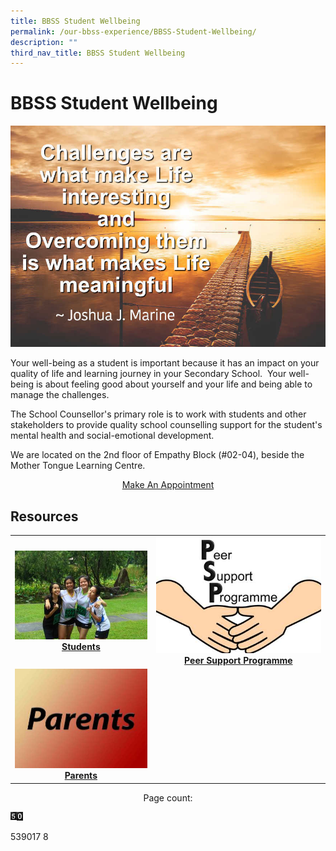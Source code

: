 ```yaml
---
title: BBSS Student Wellbeing
permalink: /our-bbss-experience/BBSS-Student-Wellbeing/
description: ""
third_nav_title: BBSS Student Wellbeing
---
```

# BBSS Student Wellbeing

![](/images/Our%20BBSS%20Experience/BBSS%20Student%20Wellbeing/quote_final2.jpg)

Your well-being as a student is important because it has an impact on your quality of life and learning journey in your Secondary School.  Your well-being is about feeling good about yourself and your life and being able to manage the challenges.  
  
The School Counsellor's primary role is to work with students and other stakeholders to provide quality school counselling support for the student's mental health and social-emotional development.  
  
We are located on the 2nd floor of Empathy Block (#02-04), beside the Mother Tongue Learning Centre.

<center><a href="/our-bbss-experience/BBSS-Student-Wellbeing/make-an-appointment/" target="_blank">Make An Appointment</a></center>

## Resources
|   |   |
|:---:|:---:|
| ![](/images/Our%20BBSS%20Experience/BBSS%20Student%20Wellbeing/Students.jpg) **[Students](https://bukitbatoksec.moe.edu.sg/our-bbss-experience/bbss-student-wellbeing/students)** | ![](/images/Our%20BBSS%20Experience/BBSS%20Student%20Wellbeing/Peer%20Support%20Programme.jpg) **[Peer Support Programme](https://bukitbatoksec.moe.edu.sg/our-bbss-experience/bbss-student-wellbeing/peer-support)** |
|  ![](/images/Our%20BBSS%20Experience/BBSS%20Student%20Wellbeing/parents.jpg) **[Parents](https://bukitbatoksec.moe.edu.sg/our-bbss-experience/bbss-student-wellbeing/parents)**|   |


<center>Page count:</center>

<img src="/images/Our%20BBSS%20Experience/BBSS%20Student%20Wellbeing/pv5.gif" style="width:2%; float:left"><img src="/images/Our%20BBSS%20Experience/BBSS%20Student%20Wellbeing/pv0.gif" style="width:2%; float:center">

539017
8